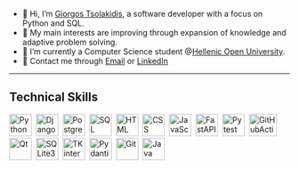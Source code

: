 - 👋 Hi, I’m <a href="https://www.linkedin.com/in/giorgos-tsolakidis-130266155/">Giorgos Tsolakidis</a>, a software developer with a focus on Python and SQL.
- 👀 My main interests are improving through expansion of knowledge and adaptive problem solving. 
- 🌱 I’m currently a Computer Science student @<a href="https://www.eap.gr/en/undergraduate/computer-science/">Hellenic Open University</a>.
- <span>&#128231;</span> Contact me through <a href="mailto:black_baron94@hotmail.com" target="_blank">Email</a> or <a href="https://www.linkedin.com/in/giorgos-tsolakidis-130266155/">LinkedIn</a>
<hr/>
<h2>Technical Skills</h2>
  <div dir=auto>
    <p dir=auto>
      <img src="https://cdn3.iconfinder.com/data/icons/logos-and-brands-adobe/512/267_Python-512.png" title="Python" alt="Python" width="40" height="40" style="max-width: 100%;">&nbsp</img>
      <img src="https://img.shields.io/badge/-092E20?style=flat&logo=Django&style=plastic" title="Django" alt="Django" width="40" height="40" style="max-width: 100%;">&nbsp</img>
      <img src="https://img.shields.io/badge/-yellow?style=flat&logo=postgresql&style=plastic" title="PostgreSQL" alt="PostgreSQL" width="40" height="40" style="max-width: 100%;">&nbsp</img>
      <img src="https://w7.pngwing.com/pngs/525/959/png-transparent-microsoft-azure-sql-database-microsoft-sql-server-cloud-computing-text-trademark-logo-thumbnail.png" title="SQL" alt="SQL" width="40" height="40" style="max-width: 100%;">&nbsp</img>
      <img src="https://upload.wikimedia.org/wikipedia/commons/thumb/6/61/HTML5_logo_and_wordmark.svg/512px-HTML5_logo_and_wordmark.svg.png" title="HTML" alt="HTML" width="40" height="40" style="max-width: 100%;">&nbsp</img>
      <img src="https://upload.wikimedia.org/wikipedia/commons/thumb/d/d5/CSS3_logo_and_wordmark.svg/1452px-CSS3_logo_and_wordmark.svg.png" title="CSS" alt="CSS" width="40" height="40" style="max-width: 100%;">&nbsp</img>
      <img src="https://upload.wikimedia.org/wikipedia/commons/6/6a/JavaScript-logo.png" title="JavaScript" alt="JavaScript" width="40" height="40" style="max-width: 100%;">&nbsp</img>
      <img src="https://img.shields.io/badge/-009688?logo=fastapi&logoColor=white&style=plastic" title="FastAPI" alt="FastAPI" width="40" height="40" style="max-width: 100%;">&nbsp</img>
      <img src="https://img.shields.io/badge/-3670A0?logo=pytest&logoColor=white&style=plastic" title="Pytest" alt="Pytest" width="40" height="40" style="max-width: 100%;">&nbsp</img>
      <img src="https://img.shields.io/badge/-2088FF?logo=githubactions&logoColor=white&style=plastic" title="GitHubActions" alt="GitHubActions" width="50" height="40" style="max-width: 100%;">&nbsp</img>
      <img src="https://upload.wikimedia.org/wikipedia/commons/f/fc/Qt_logo_2013.svg" title="Qt" alt="Qt" width="40" height="40" style="max-width: 100%;">&nbsp</img>
      <img src="https://upload.wikimedia.org/wikipedia/commons/thumb/9/97/Sqlite-square-icon.svg/1200px-Sqlite-square-icon.svg.png" title="SQLite3" alt="SQLite3" width="40" height="40" style="max-width: 100%;">&nbsp</img>
      <img src="https://storage.googleapis.com/replit/images/1619744706953_a11b5e0a6acf250ac95d9b46d5a2673f.jpeg" title="TKinter" alt="TKinter" width="40" height="40" style="max-width: 100%;">&nbsp</img>
      <img src="https://avatars.githubusercontent.com/u/110818415?s=200&v=4" title="Pydantic" alt="Pydantic" width="40" height="40" style="max-width: 100%;">&nbsp</img>
      <img src="https://git-scm.com/images/logos/downloads/Git-Icon-1788C.png" title="Git" alt="Git" width="40" height="40" style="max-width: 100%;">&nbsp</img>
      <img src="https://cdn.iconscout.com/icon/free/png-256/free-java-logo-icon-download-in-svg-png-gif-file-formats--wordmark-programming-language-pack-logos-icons-1174953.png" title="Java" alt="Java" width="40" height="40" style="max-width: 100%;">&nbsp</img>
    </p>
</div>
